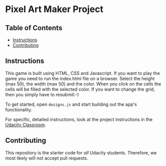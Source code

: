 # Pixel Art Maker Project

## Table of Contents

* [Instructions](#instructions)
* [Contributing](#contributing)

## Instructions
This game is built using HTML, CSS and Javascript.
If you want to play the game you need to run the index.html file on a browser.
Select the height (max 50), the width (max 50) and the color.
When you click on the cells the cells will be filled with the selected color.
If you want to change the grid, then you simply have to resubmit:-)

To get started, open `designs.js` and start building out the app's functionality.

For specific, detailed instructions, look at the project instructions in the [Udacity Classroom](https://classroom.udacity.com/me).

## Contributing

This repository is the starter code for _all_ Udacity students. Therefore, we most likely will not accept pull requests.
